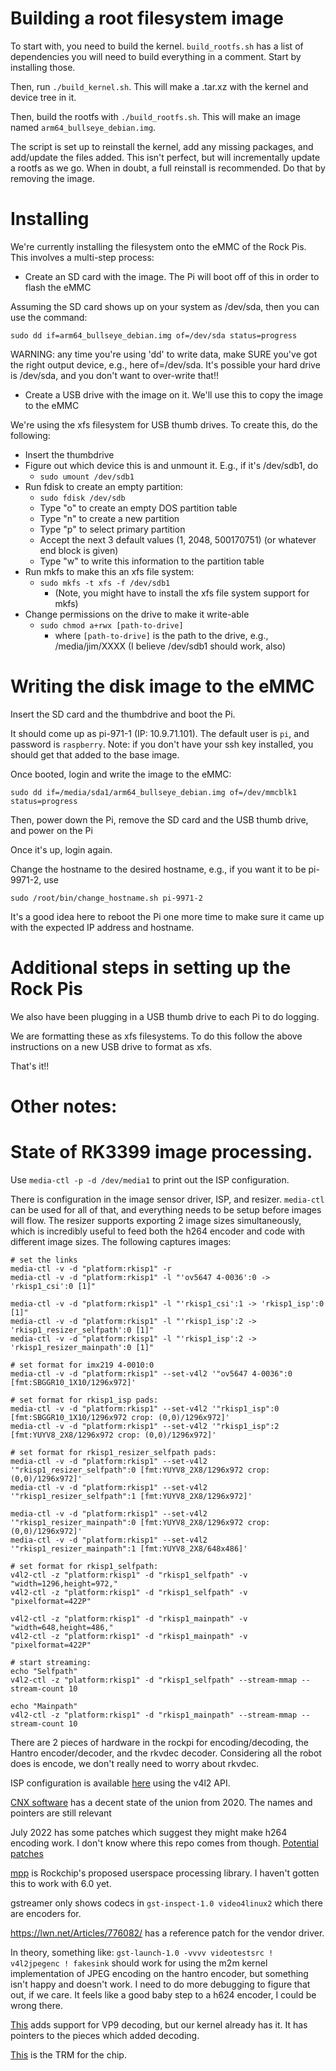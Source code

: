 # Building a root filesystem image

To start with, you need to build the kernel.
`build_rootfs.sh` has a list of dependencies you will need to build everything
in a comment.  Start by installing those.

Then, run `./build_kernel.sh`. This will make a .tar.xz with the kernel and
device tree in it.

Then, build the rootfs with `./build_rootfs.sh`.  This will make an image
named `arm64_bullseye_debian.img`.

The script is set up to reinstall the kernel, add any missing packages, and
add/update the files added.  This isn't perfect, but will incrementally update
a rootfs as we go.  When in doubt, a full reinstall is recommended.
Do that by removing the image.

# Installing

We're currently installing the filesystem onto the eMMC of the Rock
Pis.  This involves a multi-step process:

* Create an SD card with the image.  The Pi will boot off of this in order to flash the eMMC

Assuming the SD card shows up on your system as /dev/sda, then you can use the command:

`sudo dd if=arm64_bullseye_debian.img of=/dev/sda status=progress`

WARNING: any time you're using 'dd' to write data, make SURE you've got the right output
device, e.g., here of=/dev/sda.  It's possible your hard drive is /dev/sda, and you
don't want to over-write that!!

* Create a USB drive with the image on it.  We'll use this to copy the image to the eMMC

We're using the xfs filesystem for USB thumb drives.  To create this, do the following:
* Insert the thumbdrive
* Figure out which device this is and unmount it.  E.g., if it's /dev/sdb1, do
  * `sudo umount /dev/sdb1`
* Run fdisk to create an empty partition:
  * `sudo fdisk /dev/sdb`
  * Type "o" to create an empty DOS partition table
  * Type "n" to create a new partition
  * Type "p" to select primary partition
  * Accept the next 3 default values (1, 2048, 500170751) (or whatever end block is given)
  * Type "w" to write this information to the partition table
* Run mkfs to make this an xfs file system:
  * `sudo mkfs -t xfs -f /dev/sdb1`
    * (Note, you might have to install the xfs file system support for mkfs)
* Change permissions on the drive to make it write-able
  * `sudo chmod a+rwx [path-to-drive]`
    * where `[path-to-drive]` is the path to the drive, e.g., /media/jim/XXXX
    (I believe /dev/sdb1 should work, also)

# Writing the disk image to the eMMC

Insert the SD card and the thumbdrive and boot the Pi.

It should come up as pi-971-1 (IP: 10.9.71.101).  The default user is
`pi`, and password is `raspberry`.  Note: if you don't have your ssh
key installed, you should get that added to the base image.

Once booted, login and write the image to the eMMC:

`sudo dd if=/media/sda1/arm64_bullseye_debian.img of=/dev/mmcblk1 status=progress`

Then, power down the Pi, remove the SD card and the USB thumb drive, and power on the Pi

Once it's up, login again.

Change the hostname to the desired hostname, e.g., if you want it to be pi-9971-2, use

`sudo /root/bin/change_hostname.sh pi-9971-2`

It's a good idea here to reboot the Pi one more time to make sure it
came up with the expected IP address and hostname.

# Additional steps in setting up the Rock Pis

We also have been plugging in a USB thumb drive to each Pi to do logging.

We are formatting these as xfs filesystems.  To do this follow the
above instructions on a new USB drive to format as xfs.

That's it!!


# Other notes:

# State of RK3399 image processing.

Use `media-ctl -p -d /dev/media1` to print out the ISP configuration.

There is configuration in the image sensor driver, ISP, and resizer.
`media-ctl` can be used for all of that, and everything needs to be setup
before images will flow.  The resizer supports exporting 2 image sizes
simultaneously, which is incredibly useful to feed both the h264 encoder and
code with different image sizes.  The following captures images:

```
# set the links
media-ctl -v -d "platform:rkisp1" -r
media-ctl -v -d "platform:rkisp1" -l "'ov5647 4-0036':0 -> 'rkisp1_csi':0 [1]"

media-ctl -v -d "platform:rkisp1" -l "'rkisp1_csi':1 -> 'rkisp1_isp':0 [1]"
media-ctl -v -d "platform:rkisp1" -l "'rkisp1_isp':2 -> 'rkisp1_resizer_selfpath':0 [1]"
media-ctl -v -d "platform:rkisp1" -l "'rkisp1_isp':2 -> 'rkisp1_resizer_mainpath':0 [1]"

# set format for imx219 4-0010:0
media-ctl -v -d "platform:rkisp1" --set-v4l2 '"ov5647 4-0036":0 [fmt:SBGGR10_1X10/1296x972]'

# set format for rkisp1_isp pads:
media-ctl -v -d "platform:rkisp1" --set-v4l2 '"rkisp1_isp":0 [fmt:SBGGR10_1X10/1296x972 crop: (0,0)/1296x972]'
media-ctl -v -d "platform:rkisp1" --set-v4l2 '"rkisp1_isp":2 [fmt:YUYV8_2X8/1296x972 crop: (0,0)/1296x972]'

# set format for rkisp1_resizer_selfpath pads:
media-ctl -v -d "platform:rkisp1" --set-v4l2 '"rkisp1_resizer_selfpath":0 [fmt:YUYV8_2X8/1296x972 crop: (0,0)/1296x972]'
media-ctl -v -d "platform:rkisp1" --set-v4l2 '"rkisp1_resizer_selfpath":1 [fmt:YUYV8_2X8/1296x972]'

media-ctl -v -d "platform:rkisp1" --set-v4l2 '"rkisp1_resizer_mainpath":0 [fmt:YUYV8_2X8/1296x972 crop: (0,0)/1296x972]'
media-ctl -v -d "platform:rkisp1" --set-v4l2 '"rkisp1_resizer_mainpath":1 [fmt:YUYV8_2X8/648x486]'

# set format for rkisp1_selfpath:
v4l2-ctl -z "platform:rkisp1" -d "rkisp1_selfpath" -v "width=1296,height=972,"
v4l2-ctl -z "platform:rkisp1" -d "rkisp1_selfpath" -v "pixelformat=422P"

v4l2-ctl -z "platform:rkisp1" -d "rkisp1_mainpath" -v "width=648,height=486,"
v4l2-ctl -z "platform:rkisp1" -d "rkisp1_mainpath" -v "pixelformat=422P"

# start streaming:
echo "Selfpath"
v4l2-ctl -z "platform:rkisp1" -d "rkisp1_selfpath" --stream-mmap --stream-count 10

echo "Mainpath"
v4l2-ctl -z "platform:rkisp1" -d "rkisp1_mainpath" --stream-mmap --stream-count 10
```

There are 2 pieces of hardware in the rockpi for encoding/decoding,
the Hantro encoder/decoder, and the rkvdec decoder.
Considering all the robot does is encode, we don't really need to worry about
rkvdec.

ISP configuration is available
[here](https://www.kernel.org/doc/html/latest/userspace-api/media/v4l/pixfmt-meta-rkisp1.html#c.rkisp1_params_cfg)
using the v4l2 API.

[CNX software](https://www.cnx-software.com/2020/11/24/hantro-h1-hardware-accelerated-video-encoding-support-in-mainline-linux/)
has a decent state of the union from 2020.  The names and pointers are still relevant

July 2022 has some patches which suggest they might make h264 encoding work.
I don't know where this repo comes from though.
[Potential patches](https://git.pengutronix.de/cgit/mgr/linux/log/?h=v5.19/topic/rk3568-vepu-h264-stateless-bootlin)

[mpp](https://github.com/rockchip-linux/mpp/blob/develop/readme.txt)
is Rockchip's proposed userspace processing library.  I haven't gotten this to
work with 6.0 yet.

gstreamer only shows codecs in `gst-inspect-1.0 video4linux2` which there are
encoders for.

https://lwn.net/Articles/776082/ has a reference patch for the vendor driver.

In theory, something like:
`gst-launch-1.0 -vvvv videotestsrc ! v4l2jpegenc ! fakesink`
should work for using the m2m kernel implementation of JPEG encoding on the
hantro encoder, but something isn't happy and doesn't work.  I need to do more debugging
to figure that out, if we care.  It feels like a good baby step to a h624 encoder,
I could be wrong there.

[This](https://lkml.org/lkml/2021/11/16/628) adds support for VP9 decoding, but
our kernel already has it.  It has pointers to the pieces which added decoding.

[This](https://www.netbsd.org/~mrg/rk3399/Rockchip%20RK3399TRM%20V1.1%20Part3%2020160728.pdf)
is the TRM for the chip.
